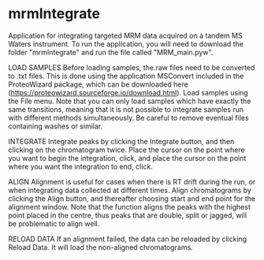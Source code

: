 # mrmIntegrate
Application for integrating targeted MRM data acquired on a tandem MS Waters instrument. To run the application, you will need to download the folder "mrmIntegrate" and run the file called "MRM_main.pyw".

LOAD SAMPLES
Before loading samples, the.raw files need to be converted to .txt files. This is done using the application MSConvert included in the ProteoWizard package, which can be downloaded here (https://proteowizard.sourceforge.io/download.html). Load samples using the File menu. Note that you can only load samples which have exactly the same transitions, meaning that it is not possible to integrate samples run with different methods simultaneously. Be careful to remove eventual files containing washes or similar.

INTEGRATE
Integrate peaks by clicking the Integrate button, and then clicking on the chromatogram twice. Place the cursor on the point where you want to begin the integration, click, and place the cursor on the point where you want the integration to end, click.

ALIGN
Alignment is useful for cases when there is RT drift during the run, or when integrating data collected at different times. Align chromatograms by clicking the Align button, and thereafter choosing start and end point for the alignment window. Note that the function aligns the peaks with the highest point placed in the centre, thus peaks that are double, split or jagged, will be problematic to align well.

RELOAD DATA
If an alignment failed, the data can be reloaded by clicking Reload Data. It will load the non-aligned chromatograms.
